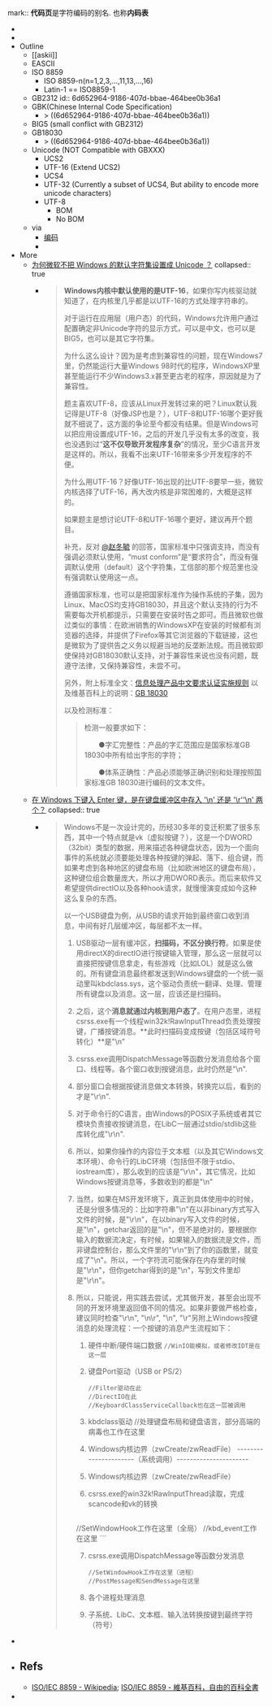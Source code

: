 mark:: **代码页**是字符编码的别名. 也称**内码表**

-
-
- Outline
  - [[askii]]
  - EASCII
  - ISO 8859
    - ISO 8859-n(n=1,2,3,...,11,13,...,16)
    - Latin-1 == ISO8859-1
  - GB2312
    id:: 6d652964-9186-407d-bbae-464bee0b36a1
  - GBK(Chinese Internal Code Specification)
    - \> ((6d652964-9186-407d-bbae-464bee0b36a1))
  - BIG5 (small conflict with GB2312)
  - GB18030
    - \> ((6d652964-9186-407d-bbae-464bee0b36a1))
  - Unicode (NOT Compatible with GBXXX)
    - UCS2
    - UTF-16 (Extend UCS2)
    - UCS4
    - UTF-32 (Currently a subset of UCS4, But ability to encode more unicode characters)
    - UTF-8
      - BOM
      - No BOM
  - via
    - [编码](https://gist.github.com/fanfeilong/844ad0c2e2654cfd4c7e)
    -
- More
  - [为何微软不把 Windows 的默认字符集设置成 Unicode ？](https://www.zhihu.com/question/24103924/answer/26688840)
    collapsed:: true
    - > **Windows内核中默认使用的是UTF-16**，如果你写内核驱动就知道了，在内核里几乎都是以UTF-16的方式处理字符串的。
      >
      > 对于运行在应用层（用户态）的代码，Windows允许用户通过配置确定非Unicode字符的显示方式，可以是中文，也可以是BIG5，也可以是其它字符集。
      >
      > 为什么这么设计？因为是考虑到兼容性的问题，现在Windows7里，仍然能运行大量Windows 98时代的程序，WindowsXP里甚至能运行不少Windows3.x甚至更古老的程序，原因就是为了兼容性。
      >
      > 题主喜欢UTF-8，应该从Linux开发转过来的吧？Linux默认我记得是UTF-8（好像JSP也是？），UTF-8和UTF-16哪个更好我就不细说了，这方面的争论至今都没有结果。但是Windows可以把应用设置成UTF-16，之后的开发几乎没有太多的改变，我也没遇到过“**这不仅导致开发程序复杂**”的情况，至少C语言开发是这样的。所以，我看不出来UTF-16带来多少开发程序的不便。
      >
      > 为什么用UTF-16？好像UTF-16出现的比UTF-8要早一些，微软内核选择了UTF-16，再大改内核是非常困难的，大概是这样的。
      >
      > 如果题主是想讨论UTF-8和UTF-16哪个更好，建议再开个题目。
      >
      > 补充，反对 [@赵冬毓](http://www.zhihu.com/people/a38ac6b1ee685ea2d586c355e0e11902) 的回答，国家标准中只强调支持，而没有强调必须默认使用，“must conform”是“要求符合”，而没有强调默认使用（default）这个字符集，工信部的那个规范里也没有强调默认使用这一点。
      >
      > 遵循国家标准，也可以是把国家标准作为操作系统的子集，因为Linux、MacOS均支持GB18030，并且这个默认支持的行为不需要每次开机都提示，只需要在安装时告之即可。而且微软也做过类似的事情：在欧洲销售的WindowsXP在安装的时候都有浏览器的选择，并提供了Firefox等其它浏览器的下载链接，这也是微软为了提供告之义务以规避当地的反垄断法规。而且微软即使保持对GB18030默认支持，对于兼容性来说也没有问题，既遵守法律，又保持兼容性，未尝不可。
      >
      > 另外，附上标准全文：[信息处理产品中文要求认证实施规则](https://link.zhihu.com/?target=http%3A//www.doc88.com/p-29324427457.html)
      > 以及维基百科上的说明：[GB 18030](https://link.zhihu.com/?target=http%3A//zh.wikipedia.org/wiki/GB18030)
      >
      > 以及检测标准：
      >
      > 
      >
      > > 检测一般要求如下：
      > >
      > > 　　●字汇完整性：产品的字汇范围应是国家标准GB 18030中所有给出字形的字符；
      > >
      > > 　　●体系正确性：产品必须能够正确识别和处理按照国家标准GB 18030进行编码的文本文件。
  - [在 Windows 下键入 Enter 键，是在键盘缓冲区中存入 '\n' 还是 '\r''\n' 两个？](https://www.zhihu.com/question/24639606/answer/28476223)
    collapsed:: true
    - > Windows不是一次设计完的，历经30多年的变迁积累了很多东西，其中一个特点就是vk（虚拟按键？），这是一个DWORD（32bit）类型的数据，用来描述各种键盘状态，因为一个面向事件的系统就必须要能处理各种按键的弹起、落下、组合键，而如果考虑到各种地区的键盘布局（比如欧洲地区的键盘布局），这种键位组合数量庞大，所以才用DWORD表示。而后来软件又希望提供directIO以及各种hook请求，就慢慢演变成如今这种这么复杂的东西。
      >
      > 
      >
      > 以一个USB键盘为例，从USB的请求开始到最终窗口收到消息，中间有好几层缓冲区，每层都不太一样。
      >
      > 1. USB驱动一层有缓冲区，**扫描码，不区分换行符**。如果是使用directX的directIO进行按键输入管理，那么这一层就可以直接把按键信息拿走，有些游戏（比如LOL）就是这么做的。所有键盘消息最终都发送到Windows键盘的一个统一驱动里叫kbdclass.sys，这个驱动负责统一翻译、处理、管理所有键盘以及消息。这一层，应该还是扫描码。
      >
      > 2. 之后，这个**消息就通过内核到用户态了**。在用户态里，进程csrss.exe有一个线程win32k!RawInputThread负责处理按键，广播按键消息。**此时扫描码变成按键（包括区域符号转化）**是"\n"
      >
      > 3. csrss.exe调用DispatchMessage等函数分发消息给各个窗口、线程等。各个窗口收到按键消息，此时仍然是"\n".
      >
      > 4. 部分窗口会根据按键消息做文本转换，转换完以后，看到的才是"\r\n".
      >
      > 5. 对于命令行的C语言，由Windows的POSIX子系统或者其它模块负责接收按键消息，在LibC一层通过stdio/stdlib这些库转化成"\r\n".
      >
      > 6. 所以，如果你操作的内容位于文本框（以及其它Windows文本环境）、命令行的LibC环境（包括但不限于stdio、iostream库），那么收到的应该是"\r\n"，其它情况，比如Windows按键消息等，多数收到的都是"\n"
      >
      > 7. 当然，如果在MS开发环境下，真正到具体使用中的时候，还是分很多情况的：比如字符串"\n"在以非binary方式写入文件的时候，是"\r\n"，在以binary写入文件的时候，是"\n"，getchar返回的是"\n"，但不是绝对的，要根据你输入的数据流决定，有时候，如果输入的数据流是文件，而非键盘控制台，那么文件里的"\r\n"到了你的函数里，就变成了"\n"。所以，一个字符流可能保存在内存里的时候是"\r\n"，但你getchar得到的是"\n"，写到文件里却是"\r\n"。
      >
      > 8. 所以，只能说，用实践去尝试，尤其做开发，甚至会出现不同的开发环境里返回值不同的情况。如果非要做严格检查，建议同时检查"\r\n", "\n\r", "\n", "\r"另附上Windows按键消息的处理流程：一个按键的消息产生流程如下：
      >
      >     1. 硬件中断/硬件端口数据 `//WinIO能模拟，或者修改IDT是在这一层`
      >
      >     2. 键盘Port驱动（USB or PS/2）
      >
      >         ```
      >         //Filter驱动在此
      >         //DirectIO在此
      >         //KeyboardClassServiceCallback也在这一层被调用
      >         ```
      >
      >     3. kbdclass驱动
      >         //处理键盘布局和键盘语言，部分高端的病毒也工作在这里
      >
      >     4. Windows内核边界（zwCreate/zwReadFile）
      >         ----------------------（系统调用）----------------------
      >
      >     5. Windows内核边界（zwCreate/zwReadFile）
      >
      >     6. csrss.exe的win32k!RawInputThread读取，完成scancode和vk的转换
      >         
      >         ```
      >     //SetWindowHook工作在这里（全局）
      >         //kbd_event工作在这里
      >         ```
      >         
      >     7. csrss.exe调用DispatchMessage等函数分发消息
      >
      >         ```
      >         //SetWindowHook工作在这里（进程）
      >         //PostMessage和SendMessage在这里
      >         ```
      >
      >     8. 各个进程处理消息
      >
      >     9. 子系统、LibC、文本框、输入法转换按键到最终字符（符号）
      >
-
- Refs
  -
  - [ISO/IEC 8859 - Wikipedia](https://en.wikipedia.org/wiki/ISO/IEC_8859); [ISO/IEC 8859 - 維基百科，自由的百科全書](https://zh.wikipedia.org/wiki/ISO/IEC_8859)
-